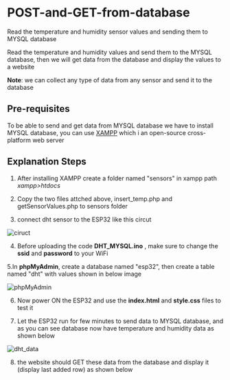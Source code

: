 # POST-and-GET-from-database
Read the temperature and humidity sensor values and sending them to MYSQL database

 Read the temperature and humidity values and send them to the MYSQL database, then we will get data from the database and display the values to a website
 
 **Note**: we can collect any type of data from any sensor and send it to the database
 
 ## Pre-requisites
 To be able to send and get data from MYSQL database we have to install MYSQL database, you can use [XAMPP](https://www.apachefriends.org/) which i an open-source cross-platform web server
 
 ## Explanation Steps
 1. After installing XAMPP create a folder named "sensors" in xampp path *xampp>htdocs*
 
 2. Copy the two files attched above, insert_temp.php and getSensorValues.php to sensors folder
 
3. connect dht sensor to the ESP32 like this circut

![ciruct](https://user-images.githubusercontent.com/90250848/189140644-937f1f32-fca9-4026-9c85-d97d69a9a7af.PNG)

4. Before uploading the code **DHT_MYSQL.ino** , make sure to change the **ssid** and **password** to your WiFi

5.In **phpMyAdmin**, create a database named "esp32", then create a table named "dht" with values shown in below image

![phpMyAdmin](https://user-images.githubusercontent.com/90250848/189142653-6b799ccd-f7f5-4ccb-819c-0460521c5269.jpg)

6. Now power ON the ESP32 and use the **index.html** and **style.css** files  to test it

7. Let the ESP32 run for few minutes to send data to MYSQL database, and as you can see database now have temperature and humidity data as shown below

![dht_data](https://user-images.githubusercontent.com/90250848/189142914-7bfb5ebc-af13-49fe-aa2d-ab5c8d5f56da.jpg)

8. the website should GET these data from the database and display it (display last added row) as shown below
